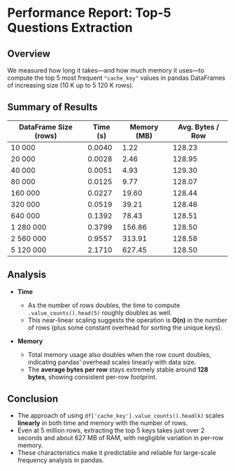 # Performance Report: Top-5 Questions Extraction

## Overview  
We measured how long it takes—and how much memory it uses—to compute the top 5 most frequent `"cache_key"` values in pandas DataFrames of increasing size (10 K up to 5 120 K rows).

## Summary of Results  

| DataFrame Size (rows) | Time (s)  | Memory (MB) | Avg. Bytes / Row |
|-----------------------|-----------|-------------|------------------|
| 10 000                | 0.0040    | 1.22        | 128.23           |
| 20 000                | 0.0028    | 2.46        | 128.95           |
| 40 000                | 0.0051    | 4.93        | 129.30           |
| 80 000                | 0.0125    | 9.77        | 128.07           |
| 160 000               | 0.0227    | 19.60       | 128.44           |
| 320 000               | 0.0519    | 39.21       | 128.48           |
| 640 000               | 0.1392    | 78.43       | 128.51           |
| 1 280 000             | 0.3799    | 156.86      | 128.50           |
| 2 560 000             | 0.9557    | 313.91      | 128.58           |
| 5 120 000             | 2.1710    | 627.45      | 128.50           |

## Analysis  

- **Time**  
  - As the number of rows doubles, the time to compute `.value_counts().head(5)` roughly doubles as well.  
  - This near-linear scaling suggests the operation is **O(n)** in the number of rows (plus some constant overhead for sorting the unique keys).

- **Memory**  
  - Total memory usage also doubles when the row count doubles, indicating pandas’ overhead scales linearly with data size.  
  - The **average bytes per row** stays extremely stable around **128 bytes**, showing consistent per-row footprint.

## Conclusion  

- The approach of using `df['cache_key'].value_counts().head(k)` scales **linearly** in both time and memory with the number of rows.  
- Even at 5 million rows, extracting the top 5 keys takes just over 2 seconds and about 627 MB of RAM, with negligible variation in per-row memory.  
- These characteristics make it predictable and reliable for large-scale frequency analysis in pandas.
